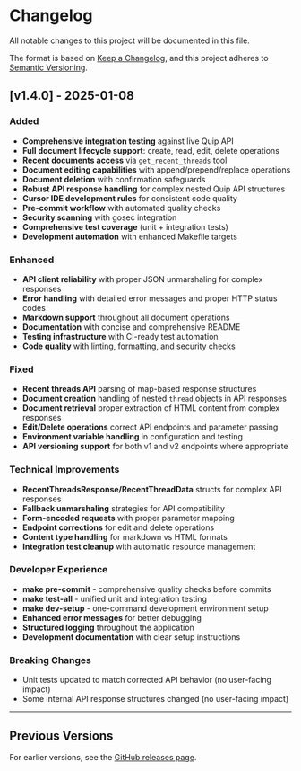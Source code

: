 # Changelog

All notable changes to this project will be documented in this file.

The format is based on [Keep a Changelog](https://keepachangelog.com/en/1.0.0/),
and this project adheres to [Semantic Versioning](https://semver.org/spec/v2.0.0.html).

## [v1.4.0] - 2025-01-08

### Added
- **Comprehensive integration testing** against live Quip API
- **Full document lifecycle support**: create, read, edit, delete operations
- **Recent documents access** via `get_recent_threads` tool
- **Document editing capabilities** with append/prepend/replace operations
- **Document deletion** with confirmation safeguards
- **Robust API response handling** for complex nested Quip API structures
- **Cursor IDE development rules** for consistent code quality
- **Pre-commit workflow** with automated quality checks
- **Security scanning** with gosec integration
- **Comprehensive test coverage** (unit + integration tests)
- **Development automation** with enhanced Makefile targets

### Enhanced
- **API client reliability** with proper JSON unmarshaling for complex responses
- **Error handling** with detailed error messages and proper HTTP status codes
- **Markdown support** throughout all document operations
- **Documentation** with concise and comprehensive README
- **Testing infrastructure** with CI-ready test automation
- **Code quality** with linting, formatting, and security checks

### Fixed
- **Recent threads API** parsing of map-based response structures
- **Document creation** handling of nested `thread` objects in API responses
- **Document retrieval** proper extraction of HTML content from complex responses
- **Edit/Delete operations** correct API endpoints and parameter passing
- **Environment variable handling** in configuration and testing
- **API versioning support** for both v1 and v2 endpoints where appropriate

### Technical Improvements
- **RecentThreadsResponse/RecentThreadData** structs for complex API responses
- **Fallback unmarshaling** strategies for API compatibility
- **Form-encoded requests** with proper parameter mapping
- **Endpoint corrections** for edit and delete operations
- **Content type handling** for markdown vs HTML formats
- **Integration test cleanup** with automatic resource management

### Developer Experience
- **make pre-commit** - comprehensive quality checks before commits
- **make test-all** - unified unit and integration testing
- **make dev-setup** - one-command development environment setup
- **Enhanced error messages** for better debugging
- **Structured logging** throughout the application
- **Development documentation** with clear setup instructions

### Breaking Changes
- Unit tests updated to match corrected API behavior (no user-facing impact)
- Some internal API response structures changed (no user-facing impact)

---

## Previous Versions

For earlier versions, see the [GitHub releases page](https://github.com/bug-breeder/quip-mcp/releases).
